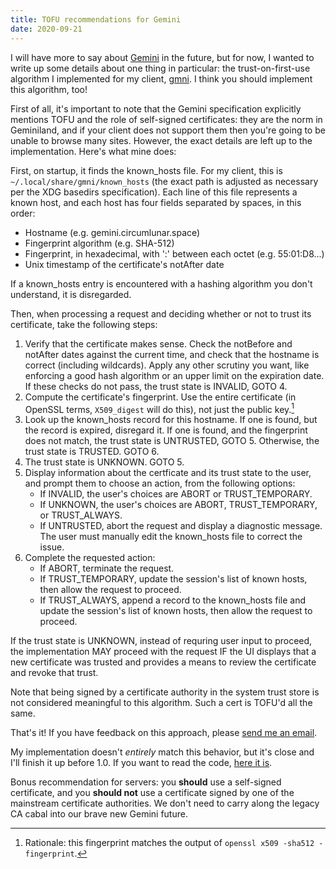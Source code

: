 ```yaml
---
title: TOFU recommendations for Gemini
date: 2020-09-21
---
```


I will have more to say about [Gemini][0] in the future, but for now, I wanted to
write up some details about one thing in particular: the trust-on-first-use
algorithm I implemented for my client, [gmni][1]. I think you should implement
this algorithm, too!

[0]: https://gemini.circumlunar.space/
[1]: https://sr.ht/~sircmpwn/gmni

First of all, it's important to note that the Gemini specification explicitly
mentions TOFU and the role of self-signed certificates: they are the norm in
Geminiland, and if your client does not support them then you're going to be
unable to browse many sites. However, the exact details are left up to the
implementation. Here's what mine does:

First, on startup, it finds the known_hosts file. For my client, this is
`~/.local/share/gmni/known_hosts` (the exact path is adjusted as necessary per
the XDG basedirs specification). Each line of this file represents a known host,
and each host has four fields separated by spaces, in this order:

- Hostname (e.g. gemini.circumlunar.space)
- Fingerprint algorithm (e.g. SHA-512)
- Fingerprint, in hexadecimal, with ':' between each octet (e.g. 55:01:D8...)
- Unix timestamp of the certificate's notAfter date

If a known_hosts entry is encountered with a hashing algorithm you don't
understand, it is disregarded.

Then, when processing a request and deciding whether or not to trust its
certificate, take the following steps:

1. Verify that the certificate makes sense. Check the notBefore and notAfter
   dates against the current time, and check that the hostname is correct
   (including wildcards). Apply any other scrutiny you want, like enforcing a
   good hash algorithm or an upper limit on the expiration date. If these checks
   do not pass, the trust state is INVALID, GOTO 4.
2. Compute the certificate's fingerprint. Use the entire certificate (in OpenSSL
   terms, `X509_digest` will do this), not just the public key.[^1]
3. Look up the known_hosts record for this hostname. If one is found, but the
   record is expired, disregard it. If one is found, and the fingerprint does
   not match, the trust state is UNTRUSTED, GOTO 5. Otherwise, the trust state
   is TRUSTED. GOTO 6.
4. The trust state is UNKNOWN. GOTO 5.
5. Display information about the certficate and its trust state to the user, and
   prompt them to choose an action, from the following options:
   - If INVALID, the user's choices are ABORT or TRUST_TEMPORARY.
   - If UNKNOWN, the user's choices are ABORT, TRUST_TEMPORARY, or TRUST_ALWAYS.
   - If UNTRUSTED, abort the request and display a diagnostic message. The user
     must manually edit the known_hosts file to correct the issue.
6. Complete the requested action:
   - If ABORT, terminate the request.
   - If TRUST_TEMPORARY, update the session's list of known hosts, then allow
     the request to proceed.
   - If TRUST_ALWAYS, append a record to the known_hosts file and update the
     session's list of known hosts, then allow the request to proceed.

If the trust state is UNKNOWN, instead of requring user input to proceed, the
implementation MAY proceed with the request IF the UI displays that a new
certificate was trusted and provides a means to review the certificate and
revoke that trust.

Note that being signed by a certificate authority in the system trust store is
not considered meaningful to this algorithm. Such a cert is TOFU'd all the same.

[^1]: Rationale: this fingerprint matches the output of `openssl x509 -sha512 -fingerprint`.

That's it! If you have feedback on this approach, please [send me an
email](mailto:sir@cmpwn.com).

My implementation doesn't *entirely* match this behavior, but it's close and
I'll finish it up before 1.0. If you want to read the code, [here it is][2].

[2]: https://git.sr.ht/~sircmpwn/gmni/tree/master/src/tofu.c

Bonus recommendation for servers: you **should** use a self-signed certificate,
and you **should not** use a certificate signed by one of the mainstream
certificate authorities. We don't need to carry along the legacy CA cabal into
our brave new Gemini future.
